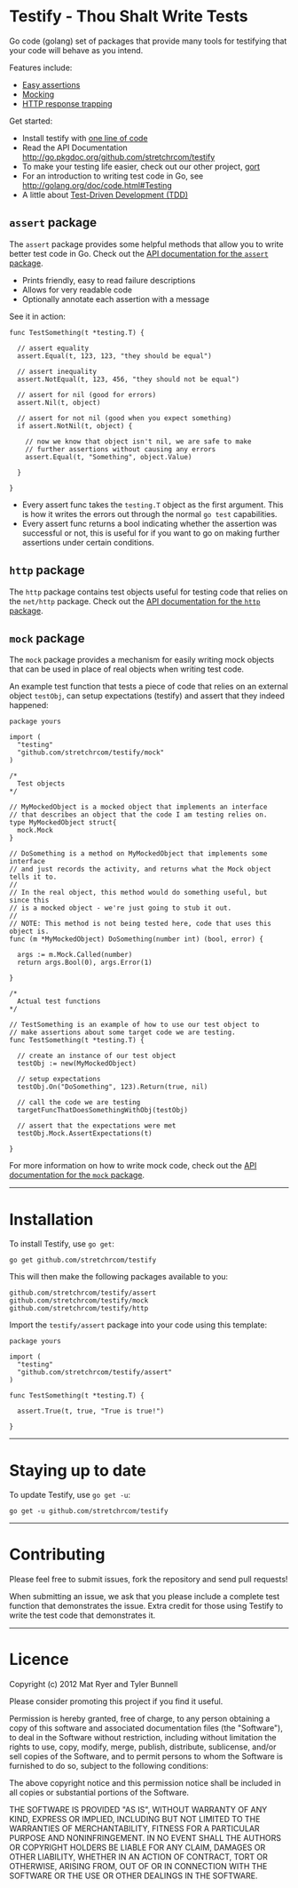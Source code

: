 Testify - Thou Shalt Write Tests
================================

Go code (golang) set of packages that provide many tools for testifying that your code will behave as you intend.

Features include:

  * [Easy assertions](#assert-package)
  * [Mocking](#mock-package)
  * [HTTP response trapping](#http-package)

Get started:

  * Install testify with [one line of code](#installation)
  * Read the API Documentation http://go.pkgdoc.org/github.com/stretchrcom/testify
  * To make your testing life easier, check out our other project, [gort](http://github.com/stretchrcom/gort)
  * For an introduction to writing test code in Go, see http://golang.org/doc/code.html#Testing
  * A little about [Test-Driven Development (TDD)](http://en.wikipedia.org/wiki/Test-driven_development)



`assert` package
----------------

The `assert` package provides some helpful methods that allow you to write better test code in Go.  Check out the [API documentation for the `assert` package](http://go.pkgdoc.org/github.com/stretchrcom/testify/assert).

  * Prints friendly, easy to read failure descriptions
  * Allows for very readable code
  * Optionally annotate each assertion with a message

See it in action:

    func TestSomething(t *testing.T) {
   
   	  // assert equality
      assert.Equal(t, 123, 123, "they should be equal")

      // assert inequality
      assert.NotEqual(t, 123, 456, "they should not be equal")

      // assert for nil (good for errors)
      assert.Nil(t, object)

      // assert for not nil (good when you expect something)
      if assert.NotNil(t, object) {

      	// now we know that object isn't nil, we are safe to make
      	// further assertions without causing any errors
        assert.Equal(t, "Something", object.Value)

      }

    }

  * Every assert func takes the `testing.T` object as the first argument.  This is how it writes the errors out through the normal `go test` capabilities.
  * Every assert func returns a bool indicating whether the assertion was successful or not, this is useful for if you want to go on making further assertions under certain conditions.

`http` package
--------------

The `http` package contains test objects useful for testing code that relies on the `net/http` package.  Check out the [API documentation for the `http` package](http://go.pkgdoc.org/github.com/stretchrcom/testify/http).

`mock` package
--------------

The `mock` package provides a mechanism for easily writing mock objects that can be used in place of real objects when writing test code.

An example test function that tests a piece of code that relies on an external object `testObj`, can setup expectations (testify) and assert that they indeed happened:

    package yours

    import (
      "testing"
      "github.com/stretchrcom/testify/mock"
    )

    /*
      Test objects
    */

    // MyMockedObject is a mocked object that implements an interface
    // that describes an object that the code I am testing relies on.
    type MyMockedObject struct{
      mock.Mock
    }

    // DoSomething is a method on MyMockedObject that implements some interface
    // and just records the activity, and returns what the Mock object tells it to.
    //
    // In the real object, this method would do something useful, but since this
    // is a mocked object - we're just going to stub it out.
    //
    // NOTE: This method is not being tested here, code that uses this object is.
    func (m *MyMockedObject) DoSomething(number int) (bool, error) {

      args := m.Mock.Called(number)
      return args.Bool(0), args.Error(1)

    }

    /*
      Actual test functions
    */

    // TestSomething is an example of how to use our test object to
    // make assertions about some target code we are testing.
    func TestSomething(t *testing.T) {

      // create an instance of our test object
      testObj := new(MyMockedObject)

      // setup expectations
      testObj.On("DoSomething", 123).Return(true, nil)

      // call the code we are testing
      targetFuncThatDoesSomethingWithObj(testObj)

      // assert that the expectations were met
      testObj.Mock.AssertExpectations(t)

    }

For more information on how to write mock code, check out the [API documentation for the `mock` package](http://go.pkgdoc.org/github.com/stretchrcom/testify/mock).

------

Installation
============

To install Testify, use `go get`:

    go get github.com/stretchrcom/testify

This will then make the following packages available to you:

    github.com/stretchrcom/testify/assert
    github.com/stretchrcom/testify/mock
    github.com/stretchrcom/testify/http

Import the `testify/assert` package into your code using this template:

    package yours

    import (
      "testing"
      "github.com/stretchrcom/testify/assert"
    )

    func TestSomething(t *testing.T) {

      assert.True(t, true, "True is true!")

    }

------

Staying up to date
==================

To update Testify, use `go get -u`:

    go get -u github.com/stretchrcom/testify

------

Contributing
============

Please feel free to submit issues, fork the repository and send pull requests!

When submitting an issue, we ask that you please include a complete test function that demonstrates the issue.  Extra credit for those using Testify to write the test code that demonstrates it.

------

Licence
=======
Copyright (c) 2012 Mat Ryer and Tyler Bunnell

Please consider promoting this project if you find it useful.

Permission is hereby granted, free of charge, to any person obtaining a copy of this software and associated documentation files (the "Software"), to deal in the Software without restriction, including without limitation the rights to use, copy, modify, merge, publish, distribute, sublicense, and/or sell copies of the Software, and to permit persons to whom the Software is furnished to do so, subject to the following conditions:

The above copyright notice and this permission notice shall be included in all copies or substantial portions of the Software.

THE SOFTWARE IS PROVIDED "AS IS", WITHOUT WARRANTY OF ANY KIND, EXPRESS OR IMPLIED, INCLUDING BUT NOT LIMITED TO THE WARRANTIES OF MERCHANTABILITY, FITNESS FOR A PARTICULAR PURPOSE AND NONINFRINGEMENT. IN NO EVENT SHALL THE AUTHORS OR COPYRIGHT HOLDERS BE LIABLE FOR ANY CLAIM, DAMAGES OR OTHER LIABILITY, WHETHER IN AN ACTION OF CONTRACT, TORT OR OTHERWISE, ARISING FROM, OUT OF OR IN CONNECTION WITH THE SOFTWARE OR THE USE OR OTHER DEALINGS IN THE SOFTWARE.
